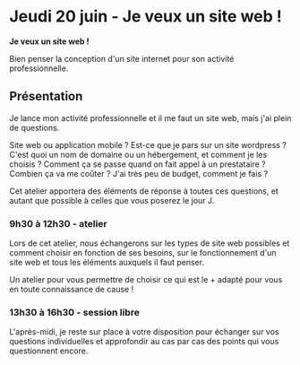 # Jeudi 20 juin - Je veux un site web !

**Je veux un site web !** 

Bien penser la conception d'un site internet pour son activité professionnelle.

## Présentation

Je lance mon activité professionnelle et il me faut un site web, mais j'ai plein de questions.

Site web ou application mobile ? Est-ce que je pars sur un site wordpress ? C'est quoi un nom de domaine ou un hébergement, et comment je les choisis ? Comment ça se passe quand on fait appel à un prestataire ? Combien ça va me coûter ? J'ai très peu de budget, comment je fais ?

Cet atelier apportera des éléments de réponse à toutes ces questions, et autant que possible à celles que vous poserez le jour J.

### 9h30 à 12h30 - atelier

Lors de cet atelier, nous échangerons sur les types de site web possibles et comment choisir en fonction de ses besoins, sur le fonctionnement d'un site web et tous les éléments auxquels il faut penser.

Un atelier pour vous permettre de choisir ce qui est le + adapté pour vous en toute connaissance de cause !


### 13h30 à 16h30 - session libre

L'après-midi, je reste sur place à votre disposition pour échanger sur vos questions individuelles et approfondir au cas par cas des points qui vous questionnent encore.